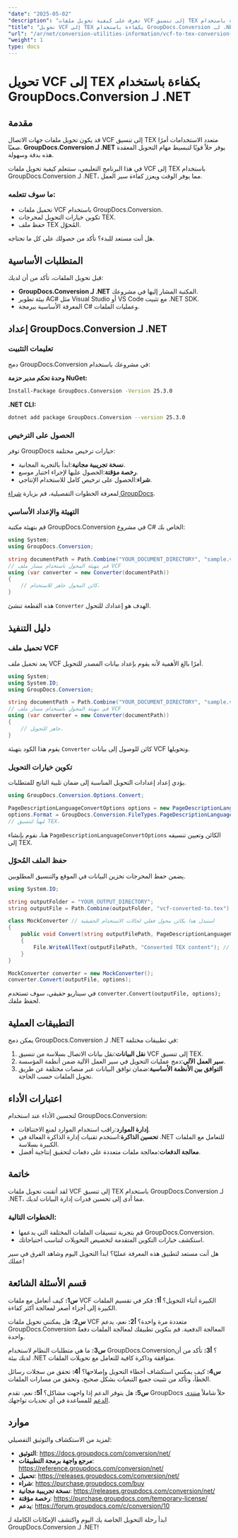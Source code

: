 ```yaml
---
"date": "2025-05-02"
"description": "تعرف على كيفية تحويل ملفات VCF إلى تنسيق TEX بكفاءة باستخدام GroupDocs.Conversion لـ .NET باستخدام هذا الدليل الشامل."
"title": "تحويل VCF إلى TEX بكفاءة باستخدام GroupDocs.Conversion لـ .NET"
"url": "/ar/net/conversion-utilities-information/vcf-to-tex-conversion-groupdocs-net/"
"weight": 1
type: docs
---
```

# تحويل VCF إلى TEX بكفاءة باستخدام GroupDocs.Conversion لـ .NET

## مقدمة
قد يكون تحويل ملفات جهات الاتصال VCF إلى تنسيق TEX متعدد الاستخدامات أمرًا صعبًا. **GroupDocs.Conversion لـ .NET** يوفر حلاً قويًا لتبسيط مهام التحويل المعقدة هذه بدقة وسهولة.

في هذا البرنامج التعليمي، ستتعلم كيفية تحويل ملفات VCF إلى TEX باستخدام GroupDocs.Conversion لـ .NET، مما يوفر الوقت ويعزز كفاءة سير العمل.

### ما سوف تتعلمه:
- تحميل ملفات VCF باستخدام GroupDocs.Conversion.
- تكوين خيارات التحويل لمخرجات TEX.
- حفظ ملف TEX المُحوّل.

هل أنت مستعد للبدء؟ تأكد من حصولك على كل ما تحتاجه.

## المتطلبات الأساسية
قبل تحويل الملفات، تأكد من أن لديك:
- **GroupDocs.Conversion لـ .NET** المكتبة المشار إليها في مشروعك.
- بيئة تطوير AC# مثل Visual Studio أو VS Code مع تثبيت .NET SDK.
- المعرفة الأساسية ببرمجة C# وعمليات الملفات.

## إعداد GroupDocs.Conversion لـ .NET

### تعليمات التثبيت
دمج GroupDocs.Conversion في مشروعك باستخدام:

**وحدة تحكم مدير حزمة NuGet:**
```bash
Install-Package GroupDocs.Conversion -Version 25.3.0
```

**.NET CLI:**
```bash
dotnet add package GroupDocs.Conversion --version 25.3.0
```

### الحصول على الترخيص
توفر GroupDocs خيارات ترخيص مختلفة:
- **نسخة تجريبية مجانية**:ابدأ بالتجربة المجانية.
- **رخصة مؤقتة**:الحصول عليها لإجراء اختبار موسع.
- **شراء**:الحصول على ترخيص كامل للاستخدام الإنتاجي.

لمعرفة الخطوات التفصيلية، قم بزيارة [شراء GroupDocs](https://purchase.groupdocs.com/buy).

### التهيئة والإعداد الأساسي
قم بتهيئة مكتبة GroupDocs.Conversion في مشروع C# الخاص بك:
```csharp
using System;
using GroupDocs.Conversion;

string documentPath = Path.Combine("YOUR_DOCUMENT_DIRECTORY", "sample.vcf");
// قم بتهيئة المحول باستخدام مسار ملف VCF
using (var converter = new Converter(documentPath))
{
    // كائن المحول جاهز للاستخدام.
}
```
هذه القطعة تنشئ `Converter` الهدف هو إعدادك للتحول.

## دليل التنفيذ

### تحميل ملف VCF
يعد تحميل ملف VCF أمرًا بالغ الأهمية لأنه يقوم بإعداد بيانات المصدر للتحويل.
```csharp
using System;
using System.IO;
using GroupDocs.Conversion;

string documentPath = Path.Combine("YOUR_DOCUMENT_DIRECTORY", "sample.vcf");
// قم بتهيئة المحول باستخدام مسار ملف VCF
using (var converter = new Converter(documentPath))
{
    // جاهز للتحويل.
}
```
يقوم هذا الكود بتهيئة `Converter` كائن للوصول إلى بيانات VCF وتحويلها.

### تكوين خيارات التحويل
يؤدي إعداد إعدادات التحويل المناسبة إلى ضمان تلبية الناتج للمتطلبات.
```csharp
using GroupDocs.Conversion.Options.Convert;

PageDescriptionLanguageConvertOptions options = new PageDescriptionLanguageConvertOptions();
options.Format = GroupDocs.Conversion.FileTypes.PageDescriptionLanguageFileType.Tex;
// مُهيأ لتنسيق TEX.
```
هنا، نقوم بإنشاء `PageDescriptionLanguageConvertOptions` الكائن وتعيين تنسيقه إلى TEX.

### حفظ الملف المُحوّل
يضمن حفظ المخرجات تخزين البيانات في الموقع والتنسيق المطلوبين.
```csharp
using System.IO;

string outputFolder = "YOUR_OUTPUT_DIRECTORY";
string outputFile = Path.Combine(outputFolder, "vcf-converted-to.tex");

class MockConverter // استبدل هذا بكائن محول فعلي لحالات الاستخدام الحقيقية
{
    public void Convert(string outputFilePath, PageDescriptionLanguageConvertOptions options)
    {
        File.WriteAllText(outputFilePath, "Converted TEX content"); // تحويل محاكاة
    }
}

MockConverter converter = new MockConverter();
converter.Convert(outputFile, options);
```
في سيناريو حقيقي، سوف تستخدم `converter.Convert(outputFile, options);` لحفظ ملفك.

## التطبيقات العملية
يمكن دمج GroupDocs.Conversion لـ .NET في تطبيقات مختلفة:
1. **نقل البيانات**:نقل بيانات الاتصال بسلاسة من تنسيق VCF إلى تنسيق TEX.
2. **سير العمل الآلي**:دمج عمليات التحويل في سير العمل الآلية ضمن أنظمة المؤسسة.
3. **التوافق بين الأنظمة الأساسية**:ضمان توافق البيانات عبر منصات مختلفة عن طريق تحويل الملفات حسب الحاجة.

## اعتبارات الأداء
لتحسين الأداء عند استخدام GroupDocs.Conversion:
- **إدارة الموارد**:راقب استخدام الموارد لمنع الاختناقات.
- **تحسين الذاكرة**:استخدم تقنيات إدارة الذاكرة الفعالة في .NET للتعامل مع الملفات الكبيرة بسلاسة.
- **معالجة الدفعات**:معالجة ملفات متعددة على دفعات لتحقيق إنتاجية أفضل.

## خاتمة
لقد أتقنت تحويل ملفات VCF إلى تنسيق TEX باستخدام GroupDocs.Conversion لـ .NET، مما أدى إلى تحسين قدرات إدارة البيانات لديك.

### الخطوات التالية:
- قم بتجربة تنسيقات الملفات المختلفة التي يدعمها GroupDocs.Conversion.
- استكشف خيارات التكوين المتقدمة لتخصيص التحويلات لتناسب احتياجاتك.

هل أنت مستعد لتطبيق هذه المعرفة عمليًا؟ ابدأ التحويل اليوم وشاهد الفرق في سير عملك!

## قسم الأسئلة الشائعة
**س1:** كيف أتعامل مع ملفات VCF الكبيرة أثناء التحويل؟
**أ1:** فكر في تقسيم الملفات الكبيرة إلى أجزاء أصغر لمعالجة أكثر كفاءة.

**س2:** هل يمكنني تحويل ملفات VCF متعددة مرة واحدة؟
**أ2:** نعم، يدعم GroupDocs.Conversion المعالجة الدفعية. قم بتكوين تطبيقك لمعالجة الملفات دفعةً واحدة.

**س3:** ما هي متطلبات النظام لاستخدام GroupDocs.Conversion؟
**أ3:** تأكد من أن لديك بيئة .NET متوافقة وذاكرة كافية للتعامل مع تحويلات الملفات.

**س4:** كيف يمكنني استكشاف أخطاء التحويل وإصلاحها؟
**أ4:** تحقق من سجلات رسائل الخطأ، وتأكد من تثبيت جميع التبعيات بشكل صحيح، وتحقق من مسارات الملفات.

**س5:** هل يتوفر الدعم إذا واجهت مشاكل؟
**أ5:** نعم، تقدم GroupDocs حلاً شاملاً [منتدى الدعم](https://forum.groupdocs.com/c/conversion/10) للمساعدة في أي تحديات تواجهك.

## موارد
لمزيد من الاستكشاف والتوثيق التفصيلي:
- **التوثيق**: https://docs.groupdocs.com/conversion/net/
- **مرجع واجهة برمجة التطبيقات**: https://reference.groupdocs.com/conversion/net/
- **تحميل**: https://releases.groupdocs.com/conversion/net/
- **شراء**: https://purchase.groupdocs.com/buy
- **نسخة تجريبية مجانية**: https://releases.groupdocs.com/conversion/net/
- **رخصة مؤقتة**: https://purchase.groupdocs.com/temporary-license/
- **يدعم**: https://forum.groupdocs.com/c/conversion/10

ابدأ رحلة التحويل الخاصة بك اليوم واكتشف الإمكانات الكاملة لـ GroupDocs.Conversion لـ .NET!